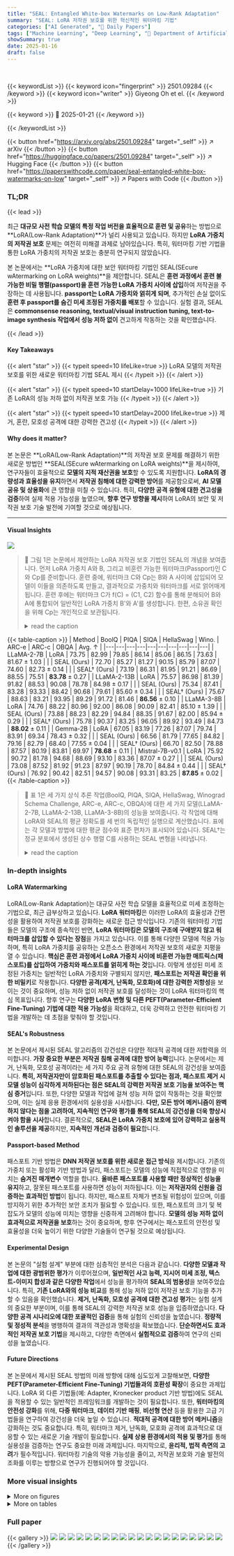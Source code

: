 ```yaml
---
title: "SEAL: Entangled White-box Watermarks on Low-Rank Adaptation"
summary: "SEAL: LoRA 저작권 보호를 위한 혁신적인 워터마킹 기법"
categories: ["AI Generated", "🤗 Daily Papers"]
tags: ["Machine Learning", "Deep Learning", "🏢 Department of Artificial Intelligence, Yonsei University",]
showSummary: true
date: 2025-01-16
draft: false
---
```


<br>

{{< keywordList >}}
{{< keyword icon="fingerprint" >}} 2501.09284 {{< /keyword >}}
{{< keyword icon="writer" >}} Giyeong Oh et el. {{< /keyword >}}
 
{{< keyword >}} 🤗 2025-01-21 {{< /keyword >}}
 
{{< /keywordList >}}

{{< button href="https://arxiv.org/abs/2501.09284" target="_self" >}}
↗ arXiv
{{< /button >}}
{{< button href="https://huggingface.co/papers/2501.09284" target="_self" >}}
↗ Hugging Face
{{< /button >}}
{{< button href="https://paperswithcode.com/paper/seal-entangled-white-box-watermarks-on-low" target="_self" >}}
↗ Papers with Code
{{< /button >}}




### TL;DR


{{< lead >}}

최근 **대규모 사전 학습 모델의 특정 작업 버전을 효율적으로 훈련 및 공유**하는 방법으로 **LoRA(Low-Rank Adaptation)**가 널리 사용되고 있습니다. 하지만 **LoRA 가중치의 저작권 보호** 문제는 여전히 미해결 과제로 남아있습니다. 특히, 워터마킹 기반 기법을 통한 LoRA 가중치의 저작권 보호는 충분히 연구되지 않았습니다.  

본 논문에서는 **LoRA 가중치에 대한 보안 워터마킹 기법인 SEAL(SEcure wAtermarking on LoRA weights)**을 제안합니다. SEAL은 **훈련 과정에서 훈련 불가능한 비밀 행렬(passport)을 훈련 가능한 LoRA 가중치 사이에 삽입**하여 저작권을 주장하는 데 사용됩니다.  **passport는 LoRA 가중치와 얽히게 되며**, 추가적인 손실 없이도 **훈련 후 passport를 숨긴 미세 조정된 가중치를 배포**할 수 있습니다. 실험 결과, SEAL은 **commonsense reasoning, textual/visual instruction tuning, text-to-image synthesis 작업에서 성능 저하 없이** 견고하게 작동하는 것을 확인했습니다.

{{< /lead >}}


#### Key Takeaways

{{< alert "star" >}}
{{< typeit speed=10 lifeLike=true >}} LoRA 모델의 저작권 보호를 위한 새로운 워터마킹 기법 SEAL 제시 {{< /typeit >}}
{{< /alert >}}

{{< alert "star" >}}
{{< typeit speed=10 startDelay=1000 lifeLike=true >}} 기존 LoRA의 성능 저하 없이 저작권 보호 가능 {{< /typeit >}}
{{< /alert >}}

{{< alert "star" >}}
{{< typeit speed=10 startDelay=2000 lifeLike=true >}} 제거, 혼란, 모호성 공격에 대한 강력한 견고성 {{< /typeit >}}
{{< /alert >}}

#### Why does it matter?
본 논문은 **LoRA(Low-Rank Adaptation)**의 저작권 보호 문제를 해결하기 위한 새로운 방법인 **SEAL(SEcure wAtermarking on LoRA weights)**을 제시하여, 연구자들이 효율적으로 **모델의 지적 재산권을 보호**할 수 있도록 지원합니다.  **LoRA의 경량성과 효율성을 유지**하면서 **저작권 침해에 대한 강력한 방어**를 제공함으로써, **AI 모델 공유 및 상용화**에 큰 영향을 미칠 수 있습니다. 특히, **다양한 공격 유형에 대한 견고성을 검증**하여 실제 적용 가능성을 높였으며, **향후 연구 방향을 제시**하여 LoRA의 보안 및 저작권 보호 기술 발전에 기여할 것으로 예상됩니다.

------
#### Visual Insights



![](https://arxiv.org/html/2501.09284/x1.png)

> 🔼 그림 1은 논문에서 제안하는 LoRA 저작권 보호 기법인 SEAL의 개념을 보여줍니다.  먼저 LoRA 가중치 A와 B, 그리고 비훈련 가능한 워터마크(Passport)인 C와 Cp를 준비합니다.  훈련 중에, 워터마크 C와 Cp는 B와 A 사이에 삽입되어 모델이 이들을 의존하도록 만들고, 결과적으로 가중치와 워터마크를 서로 얽어매게 됩니다.  훈련 후에는 워터마크 C가 f(C) = (C1, C2) 함수를 통해 분해되어 B와 A에 통합되어 일반적인 LoRA 가중치 B'와 A'를 생성합니다.  한편, 소유권 확인을 위해 Cp는 개인적으로 보관됩니다.
> <details>
> <summary>read the caption</summary>
> Figure 1: Overview of SEAL. (1) We begin with LoRA’s weights A𝐴{A}italic_A and B𝐵{B}italic_B, plus non-trainable passports C,Cp𝐶subscript𝐶𝑝{C},{C}_{p}italic_C , italic_C start_POSTSUBSCRIPT italic_p end_POSTSUBSCRIPT. (2) During training, C𝐶{C}italic_C and Cpsubscript𝐶𝑝{C}_{p}italic_C start_POSTSUBSCRIPT italic_p end_POSTSUBSCRIPT are inserted between B𝐵{B}italic_B and A𝐴{A}italic_A, forcing the model to rely on them and thus entangling the weights with the passports. (3) Afterward, C𝐶{C}italic_C is factorized via f⁢(C)=(C1,C2)𝑓𝐶subscript𝐶1subscript𝐶2f({C})=({C}_{1},{C}_{2})italic_f ( italic_C ) = ( italic_C start_POSTSUBSCRIPT 1 end_POSTSUBSCRIPT , italic_C start_POSTSUBSCRIPT 2 end_POSTSUBSCRIPT ) and merged into B𝐵{B}italic_B and A𝐴{A}italic_A, resulting in standard-looking LoRA weights B′superscript𝐵′{B}^{\prime}italic_B start_POSTSUPERSCRIPT ′ end_POSTSUPERSCRIPT and A′superscript𝐴′{A}^{\prime}italic_A start_POSTSUPERSCRIPT ′ end_POSTSUPERSCRIPT. Meanwhile, Cpsubscript𝐶𝑝{C}_{p}italic_C start_POSTSUBSCRIPT italic_p end_POSTSUBSCRIPT remains private for ownership verification.
> </details>





{{< table-caption >}}
| Method | BoolQ | PIQA | SIQA | HellaSwag | Wino. | ARC-e | ARC-c | OBQA | Avg. ↑ |
|---|---|---|---|---|---|---|---|---|---| 
| LLaMA-2-7B | LoRA | 73.75 | 82.99 | 79.85 | 86.14 | 85.06 | 86.15 | 73.63 | 81.67 ± 1.03 |
|  | SEAL (Ours) | 72.70 | 85.27 | 81.27 | 90.15 | 85.79 | 87.07 | 74.60 | 82.73 ± 0.14 |
|  | SEAL† (Ours) | 73.19 | 86.31 | 81.95 | 91.21 | 86.69 | 88.55 | 75.51 | **83.78** ± 0.27 |
| LLaMA-2-13B | LoRA | 75.57 | 86.98 | 81.39 | 91.82 | 88.53 | 90.08 | 78.78 | 84.98 ± 0.17 |
|  | SEAL (Ours) | 75.34 | 87.41 | 83.28 | 93.33 | 88.42 | 90.68 | 79.61 | 85.60 ± 0.34 |
|  | SEAL† (Ours) | 75.67 | 88.63 | 83.21 | 93.95 | 89.29 | 91.72 | 81.46 | **86.56** ± 0.10 |
| LLaMA-3-8B | LoRA | 74.76 | 88.22 | 80.96 | 92.00 | 86.08 | 90.09 | 82.41 | 85.10 ± 1.39 |
|  | SEAL (Ours) | 73.88 | 88.23 | 82.29 | 94.84 | 88.35 | 91.67 | 82.00 | 85.94 ± 0.29 |
|  | SEAL† (Ours) | 75.78 | 90.37 | 83.25 | 96.05 | 89.92 | 93.49 | 84.73 | **88.02** ± 0.11 |
| Gemma-2B | LoRA | 67.05 | 83.19 | 77.26 | 87.07 | 79.74 | 83.91 | 69.34 | 78.43 ± 0.32 |
|  | SEAL (Ours) | 66.56 | 81.79 | 77.65 | 84.82 | 79.16 | 82.79 | 68.40 | 77.55 ± 0.04 |
|  | SEAL† (Ours) | 66.70 | 82.50 | 78.88 | 87.57 | 80.19 | 83.81 | 69.97 | **78.68** ± 0.11 |
| Mistral-7B-v0.1 | LoRA | 75.92 | 90.72 | 81.78 | 94.68 | 88.69 | 93.10 | 83.36 | 87.07 ± 0.27 |
|  | SEAL (Ours) | 73.08 | 87.52 | 81.92 | 91.23 | 87.97 | 90.19 | 78.70 | 84.84 ± 0.44 |
|  | SEAL† (Ours) | 76.92 | 90.42 | 82.51 | 94.57 | 90.08 | 93.31 | 83.25 | **87.85** ± 0.02 |{{< /table-caption >}}

> 🔼 표 1은 세 가지 상식 추론 작업(BoolQ, PIQA, SIQA, HellaSwag, Winograd Schema Challenge, ARC-e, ARC-c, OBQA)에 대한 세 가지 모델(LLaMA-2-7B, LLaMA-2-13B, LLaMA-3-8B)의 성능을 보여줍니다. 각 작업에 대해 LoRA와 SEAL의 평균 정확도를 세 번의 독립적인 실행으로 계산했습니다.  표에는 각 모델과 방법에 대한 평균 점수와 표준 편차가 표시되어 있습니다. SEAL†는 정규 분포에서 생성된 상수 행렬 C를 사용하는 SEAL 변형을 나타냅니다.
> <details>
> <summary>read the caption</summary>
> Table 1: Commonsense Reasoning Performance (3-run Avg.). Scores are averaged over three random seeds, with standard deviation shown in a smaller font for the last column. SEAL† denotes using a constant matrix C𝐶Citalic_C from normal distribution.
> </details>





### In-depth insights


#### LoRA Watermarking
LoRA(Low-Rank Adaptation)는 대규모 사전 학습 모델을 효율적으로 미세 조정하는 기법으로, 최근 급부상하고 있습니다.  **LoRA 워터마킹**은 이러한 LoRA의 효율성과 간편성을 활용하여 저작권 보호를 강화하는 새로운 접근 방식입니다. 기존의 워터마킹 기법들은 모델의 구조에 종속적인 반면, **LoRA 워터마킹은 모델의 구조에 구애받지 않고 워터마크를 삽입할 수 있다는 장점**을 가지고 있습니다.  이를 통해 다양한 모델에 적용 가능하며, 특히 LoRA 가중치를 공유하는 오픈소스 환경에서 저작권 보호의 새로운 지평을 열 수 있습니다.  **핵심은 훈련 과정에서 LoRA 가중치 사이에 비훈련 가능한 매트릭스(패스포트)를 삽입하여 가중치와 패스포트를 얽히게 하는 것**입니다.  이렇게 생성된 미세 조정된 가중치는 일반적인 LoRA 가중치와 구별되지 않지만,  **패스포트는 저작권 확인을 위한 비밀키**로 작용합니다.  **다양한 공격(제거, 난독화, 모호화)에 대한 강력한 저항성**을 보이는 것이 중요하며, 성능 저하 없이 저작권 보호를 달성하는 것이 LoRA 워터마킹의 핵심 목표입니다.  향후 연구는 **다양한 LoRA 변형 및 다른 PEFT(Parameter-Efficient Fine-Tuning) 기법에 대한 적용 가능성**을 확대하고,  더욱 강력하고 안전한 워터마킹 기법을 개발하는 데 초점을 맞춰야 할 것입니다.

#### SEAL's Robustness
본 논문에서 제시된 SEAL 알고리즘의 강건성은 다양한 적대적 공격에 대한 저항력을 의미합니다. **가장 중요한 부분은 저작권 침해 공격에 대한 방어 능력**입니다.  논문에서는 제거, 난독화, 모호성 공격이라는 세 가지 주요 공격 유형에 대한 SEAL의 강건성을 보여줍니다. **특히, 저작권자만이 암호화된 패스포트를 추출할 수 있다는 점과, 패스포트 제거 시 모델 성능이 심각하게 저하된다는 점은 SEAL의 강력한 저작권 보호 기능을 보여주는 핵심 증거**입니다.  또한, 다양한 모델과 작업에 걸쳐 성능 저하 없이 작동하는 것을 확인했으며, 이는 실제 응용 환경에서의 실용성을 시사합니다.  **다만, 모든 방어 메커니즘이 완벽하지 않다는 점을 고려하여, 지속적인 연구와 평가를 통해 SEAL의 강건성을 더욱 향상시켜야 함을 시사**합니다.  결론적으로, **SEAL은 LoRA 가중치 보호에 있어 강력하고 실용적인 솔루션을 제공**하지만,  **지속적인 개선과 검증이 필요**합니다.

#### Passport-based Method
패스포트 기반 방법은 **DNN 저작권 보호를 위한 새로운 접근 방식**을 제시합니다. 기존의 가중치 또는 활성화 기반 방법과 달리, 패스포트는 모델의 성능에 직접적으로 영향을 미치는 **숨겨진 매개변수** 역할을 합니다.  **올바른 패스포트를 사용할 때만 정상적인 성능을 유지**하고, 잘못된 패스포트를 사용하면 성능이 저하됩니다. 이는 **저작권자의 신원을 검증하는 효과적인 방법**이 됩니다. 하지만, 패스포트 자체가 변조될 위험성이 있으며, 이를 방지하기 위한 추가적인 보안 조치가 필요할 수 있습니다.  또한, 패스포트의 크기 및 복잡도가 모델의 성능에 미치는 영향을 신중하게 고려해야 합니다. **모델의 성능 저하 없이 효과적으로 저작권을 보호**하는 것이 중요하며,  향후 연구에서는 패스포트의 안전성 및 효율성을 더욱 높이기 위한 다양한 기술들이 연구될 것으로 예상됩니다.

#### Experimental Design
본 논문의 "실험 설계" 부분에 대한 심층적인 분석은 다음과 같습니다. **다양한 모델과 작업에 대한 광범위한 평가**가 이루어졌으며, **일반적인 사고 능력, 지시어 미세 조정, 텍스트-이미지 합성과 같은 다양한 작업**에서 성능을 평가하여 **SEAL의 범용성**을 보여주었습니다. 특히, **기존 LoRA와의 성능 비교**를 통해 성능 저하 없이 저작권 보호 기능을 추가할 수 있음을 확인했습니다. **제거, 난독화, 모호성 공격에 대한 견고성 평가**는 실험 설계의 중요한 부분이며, 이를 통해 SEAL의 강력한 저작권 보호 성능을 입증하였습니다.  **다양한 공격 시나리오에 대한 포괄적인 검증**을 통해 실험의 신뢰성을 높였습니다. **정량적 및 정성적 분석**을 병행하여 결과의 객관성과 명확성을 확보했습니다.  **단순하면서도 효과적인 저작권 보호 기법**을 제시하고, 다양한 측면에서 **실험적으로 검증**하여 연구의 신뢰성을 높였습니다.

#### Future Directions
본 논문에서 제시된 SEAL 방법의 미래 방향에 대해 심도있게 고찰해보면, **다양한 PEFT(Parameter-Efficient Fine-Tuning) 기법들과의 호환성 확장**이 중요한 과제입니다.  LoRA 외 다른 기법들(예: Adapter, Kronecker product 기반 방법)에도 SEAL을 적용할 수 있는 일반적인 프레임워크를 개발하는 것이 필요합니다. 또한, **워터마킹의 안전성 강화**를 위해,  **다중 워터마크**, **데이터 기반 매핑**, **비선형 연산** 등을 활용한 고급 기법들을 연구하여 강건성을 더욱 높일 수 있습니다.  **적대적 공격에 대한 방어 메커니즘**을 강화하는 것도 중요합니다. 특히, 워터마크 제거, 난독화, 모호화 공격에 효과적으로 대응할 수 있는 새로운 기술 개발이 필요합니다.  **실제 상용 환경에서의 적용 및 평가**를 통해 실용성을 검증하는 연구도 중요한 미래 과제입니다.  마지막으로, **윤리적, 법적 측면의 고려**가 필수적입니다.  워터마킹 기술의 악용 가능성을 줄이고, 저작권 보호와 기술 발전의 조화를 이루는 방향으로 연구가 진행되어야 할 것입니다. 


### More visual insights

<details>
<summary>More on figures
</summary>


![](https://arxiv.org/html/2501.09284/x2.png)

> 🔼 그림 2는 LoRA와 SEAL의 특징값 분포를 비교하여 보여줍니다.  LoRA(파란색)와 SEAL(주황색) 모델을 Llama-2, Mistral, Gemma 모델에 적용하여 학습한 후, 각 모델의 상위 32개 특이값의 음의 로그 값을 누적분포함수(CDF) 형태로 나타냈습니다. 이 그래프를 통해 SEAL이 LoRA에 비해 학습된 특징 공간이 여러 특이값에 더 고르게 분포되어 있음을 보여줍니다. 이는 특정 특이값을 제거하거나 변경하는 공격에 대한 SEAL의 강건성을 시사합니다.
> <details>
> <summary>read the caption</summary>
> Figure 2:  Negative log singular value (CDF), collection of top-32 singular values. LoRA (blue) vs. SEAL (orange) across Llama-2, Mistral, and Gemma models.
> </details>



![](https://arxiv.org/html/2501.09284/x3.png)

> 🔼 그림 3은 가지치기 공격에 대한 실험 결과를 보여줍니다. 가로축은 L1 규범을 기준으로  ℕ(𝐵′,𝐴′) 에서 가장 작은 파라미터의 제로화 비율을 나타내고, 왼쪽 세로축은 상식 추론 작업에 대한 충실도 점수를, 오른쪽 세로축은 로그 스케일에서의 −log(p값)을 보여줍니다. −log(p값)이 3.3보다 크면(즉, p값 < 5×10⁻⁴), 워터마크 탐지를 성공한 것으로 간주합니다. 그래프는 제로화 비율이 증가함에 따라 충실도 점수가 감소함을 보여줍니다. 이는 99.9%의 가중치가 제로화될 때까지 워터마크가 탐지 가능함을 나타내며, 이는 호스트 작업의 성능을 크게 저하시킵니다.
> <details>
> <summary>read the caption</summary>
> Figure 3: Pruning Attack. The x-axis represents the zeroing ratio of the smallest parameters of ℕ⁢(B′,A′)ℕsuperscript𝐵′superscript𝐴′\mathbb{N}(B^{\prime},A^{\prime})blackboard_N ( italic_B start_POSTSUPERSCRIPT ′ end_POSTSUPERSCRIPT , italic_A start_POSTSUPERSCRIPT ′ end_POSTSUPERSCRIPT ) based on their L1 norms, the left y-axis shows the fidelity score on commonsense reasoning tasks, and the right y-axis displays the  −log⁡(p-value)p-value-\log(\text{p-value})- roman_log ( p-value ) on a log scale. If  −log⁡(p-value)p-value-\log(\text{p-value})- roman_log ( p-value ) is above 3.3 (i.e., p-value <5×10−4absent5superscript104<5\times 10^{-4}< 5 × 10 start_POSTSUPERSCRIPT - 4 end_POSTSUPERSCRIPT), detecting the watermark succeeds. The graphs show that as the zeroing ratio increases, the fidelity score decreases. This indicates the watermark remains detectable until 99.9% of the weights are zeroed, which significantly degrades the host task’s performance.
> </details>



![](https://arxiv.org/html/2501.09284/x4.png)

> 🔼 그림 4는 적대적 환경에서의 SEAL의 강건성을 보여줍니다.  x축은 위조된 비밀키(passport) C~p-adv 와 실제 비밀키(passport) Cp 의 유사도(1-γ)를 나타내고, y축은 일반적인 상식 추론 작업에 대한 정확도를 나타냅니다. γ가 0.6보다 클 경우, 검증 과정의 임계값(ϵT)보다 정확도 차이가 현저하게 낮아져, 공격자가 위조된 비밀키를 사용하더라도,  검증 과정을 통과하지 못함을 시사합니다.  이를 통해 SEAL이 적대적 공격에 강인함을 보여줍니다.
> <details>
> <summary>read the caption</summary>
> Figure 4: Ambiguity Attacks. Fidelity score, MT(ℕ(A,B,Ct)M_{T}(\mathbb{N}(A,B,C_{t})italic_M start_POSTSUBSCRIPT italic_T end_POSTSUBSCRIPT ( blackboard_N ( italic_A , italic_B , italic_C start_POSTSUBSCRIPT italic_t end_POSTSUBSCRIPT ), as average accuracy on Commonsense Reasoning tasks, T𝑇Titalic_T, with the passport Ctsubscript𝐶𝑡C_{t}italic_C start_POSTSUBSCRIPT italic_t end_POSTSUBSCRIPT, which is the inference time passport. The x-axis represents the dissimilarity, γ𝛾\gammaitalic_γ, where Ct=(1−γ)⁢Cp+γ⁢C~p⁢-advsubscript𝐶𝑡1𝛾subscript𝐶𝑝𝛾subscript~𝐶𝑝-advC_{t}=(1-\gamma)C_{p}+\gamma\widetilde{C}_{p\text{-adv}}italic_C start_POSTSUBSCRIPT italic_t end_POSTSUBSCRIPT = ( 1 - italic_γ ) italic_C start_POSTSUBSCRIPT italic_p end_POSTSUBSCRIPT + italic_γ over~ start_ARG italic_C end_ARG start_POSTSUBSCRIPT italic_p -adv end_POSTSUBSCRIPT. Cpsubscript𝐶𝑝{C}_{p}italic_C start_POSTSUBSCRIPT italic_p end_POSTSUBSCRIPT is the concealed passport, and C~p⁢-advsubscript~𝐶𝑝-adv\widetilde{C}_{p\text{-adv}}over~ start_ARG italic_C end_ARG start_POSTSUBSCRIPT italic_p -adv end_POSTSUBSCRIPT is the adversary’ matrix. When γ>0.6𝛾0.6\gamma>0.6italic_γ > 0.6, the difference between fidelity scores significantly drops below the threshold of the verification process, ϵTsubscriptitalic-ϵ𝑇\epsilon_{T}italic_ϵ start_POSTSUBSCRIPT italic_T end_POSTSUBSCRIPT, as shown in Table 5.
> </details>



![](https://arxiv.org/html/2501.09284/x5.png)

> 🔼 그림 6은 LoRA와 SEAL의 성능을 비교하기 위해, 미세조정된 가중치 업데이트(rank=32인 N(·)에 대해)의 상위 32개 특이값 σ에서 얻은 -log(σ)의 분포를 커널 밀도 추정(KDE)을 사용하여 시각화한 것입니다.  LoRA와 SEAL 모두에서 얻은 -log(σ)의 분포를 비교하여 두 모델의 특이값 분포 차이를 보여줍니다. 이를 통해 SEAL이 LoRA보다 더 넓은 특이값 분포를 가지며, 따라서 워터마킹 제거 공격에 대해 더 강인함을 시사합니다.
> <details>
> <summary>read the caption</summary>
> Figure 6: KDE of −log⁡(σ)𝜎-\log(\sigma)- roman_log ( italic_σ ) for LoRA vs. SEAL. We extract the top-32 singular values σ𝜎\sigmaitalic_σ from each module of the finetuned Δ⁢WΔ𝑊\Delta Wroman_Δ italic_W (for rank=32 ℕ⁢(⋅)ℕ⋅\mathbb{N}(\cdot)blackboard_N ( ⋅ )) and plot −log⁡(σ)𝜎-\log(\sigma)- roman_log ( italic_σ ) via a kernel density estimate (KDE).
> </details>



![](https://arxiv.org/html/2501.09284/x6.png)

> 🔼 이 그림은 LoRA와 SEAL을 사용한 이미지 생성 결과를 비교한 것입니다.  세 개의 행으로 구성되어 있으며, 첫 번째 행은 참조 이미지, 두 번째 행은 LoRA를 사용하여 생성한 이미지, 세 번째 행은 SEAL을 사용하여 생성한 이미지를 보여줍니다. 각 행에는 여러 개의 이미지가 나란히 배치되어 다양한 대상에 대한 이미지 생성 결과를 비교 분석할 수 있도록 합니다.  이를 통해 LoRA와 SEAL이 생성한 이미지의 시각적 유사성과 차이점을 관찰하고, SEAL이 이미지 생성 성능에 미치는 영향을 평가할 수 있습니다.
> <details>
> <summary>read the caption</summary>
> Figure 7: Comparison of LoRA and SEAL in Text-to-Image Synthesis
> </details>



![](https://arxiv.org/html/2501.09284/x7.png)

> 🔼  그림 8은 논문에서 제안하는 SEAL 방법의 핵심 구성 요소인 비훈련 가능한 매개변수(Passport)의 예시를 보여줍니다. 왼쪽은 YouTube 동영상(https://www.youtube.com/watch?v=2zHHkSu1br4)의 일부를 잘라내고 크기 조절하여 32x32 흑백 비트맵으로 만든 Passport (C)를 보여줍니다. 오른쪽은 LLaMA-2-7B 모델에서 SEAL 가중치의 10%를 제거했을 때 부분적으로 복구된 Passport (C)를 보여줍니다. 이 그림은 저해상도 비트맵 이미지가 모델의 매개변수 공간에 어떻게 통합될 수 있고, 소유권 확인을 위해 추출될 수 있는지를 시각적으로 보여주는 역할을 합니다.
> <details>
> <summary>read the caption</summary>
> Figure 8: Passport Example. Left: A 32×\times×32 grayscale bitmap (cropped and downsampled from a YouTube clip333https://www.youtube.com/watch?v=2zHHkSu1br4) serves as our non-trainable passport C𝐶Citalic_C. Right: The passport partially recovered (from 10% zeroed SEAL weight on LLaMA-2-7B).
> </details>



![](https://arxiv.org/html/2501.09284/x8.png)

> 🔼 이 그림은 워터마크 매트릭스 C의 표준 편차(std)가 SEAL 가중치에 미치는 영향을 보여줍니다.  std = σ로 표시된 출력은 C ~ N(0, σ²)가 없는 SEAL 가중치(즉, N(B, A, Ø))만을 사용하여 생성된 것입니다.  'Vanilla SD 1.5'는 동일한 프롬프트를 사용한 Vanilla Stable Diffusion 1.5의 출력입니다.  다양한 표준 편차 값(σ)에서 생성된 이미지의 시각적 차이를 보여주며, 표준 편차가 작을수록(0.01) 원본 모델과의 차이가 커지고, 표준 편차가 클수록(10.0 또는 100.0) 차이가 작아짐을 시각적으로 보여줍니다.  즉, C가 없을 때, 작은 표준 편차는 고주파 아티팩트를 유발하고, 큰 표준 편차는 원본 모델과 유사한 결과를 생성합니다.
> <details>
> <summary>read the caption</summary>
> Figure 9: Effect of passport C𝐶Citalic_C standard deviation (std) on SEAL weight. std = σ𝜎\sigmaitalic_σ: Outputs are using only SEAL weight without C∼𝒩⁢(0,σ2)similar-to𝐶𝒩0superscript𝜎2C\sim\mathcal{N}(0,\sigma^{2})italic_C ∼ caligraphic_N ( 0 , italic_σ start_POSTSUPERSCRIPT 2 end_POSTSUPERSCRIPT ), ℕ⁢(B,A,∅)ℕ𝐵𝐴\mathbb{N}(B,A,\emptyset)blackboard_N ( italic_B , italic_A , ∅ ). Vanilla SD 1.5: output from vanila Stable Diffusion 1.5 with same prompt.
> </details>



</details>




<details>
<summary>More on tables
</summary>


{{< table-caption >}}
| Task | Inst. Tune |  | Text-to-Image | 
|---|---|---|---|---|
|  | Textual | Visual | CLIP-T | CLIP-I | DINO. |
| Metric ↑ | MT-B | Acc. |  |  |  |
| LoRA | **5.83** | **66.9** | **0.20** | **0.80** | **0.68** |
| SEAL | 5.81 | 63.1 | **0.20** | **0.80** | 0.67 |{{< /table-caption >}}
> 🔼 표 2는 다양한 작업에서의 충실도를 보여줍니다. 여기에는 지시어 미세 조정(Instruction Tuning), MT-Bench(MT-B) 및 텍스트-이미지(t2i) 작업이 포함됩니다. 시각적 지시어 미세 조정 점수는 7가지 비전-언어 작업에 대한 평균 점수입니다(부록 참조). CLIP-I와 DINO는 주제 충실도 점수를 보여주는 반면, CLIP-T는 프롬프트 충실도 점수를 보여줍니다.
> <details>
> <summary>read the caption</summary>
> Table 2:  Fidelity across various tasks involves Inst. Tune (instruction tuning), MT-B (MT-Bench) and t2i task. Visual Inst. Tune score averages over seven vision-language tasks (see Appendix). CLIP-I and DINO demonstrate subject fidelity scores, while CLIP-T shows prompt fidelity scores.
> </details>

{{< table-caption >}}
| Method | Wall Time (h) | Avg. |
|---|---|---|
| LoRA | 12.0 | 81.67 ± 1.03 |
| DoRA | 18.5 | 81.98 ± 0.26 |
| SEAL | 19.6 | **83.78** ± 0.27 |
| SEAL + DoRA | 27.8 | 81.88 ± 1.08 |{{< /table-caption >}}
> 🔼 표 3은 Llama-2-7B 모델에 대해 LoRA, DoRA 및 SEAL의 일반적인 상식 추론 성능을 보여줍니다. SEAL+DoRA는 DoRA 변형에 SEAL 기법을 적용한 것을 나타냅니다.  초매개변수 설정은 부록 F에 나와 있습니다. 이 표는 다양한 매개변수 효율적인 미세 조정 방법(PEFT)의 상식 추론 성능을 비교하여 SEAL의 효과와 DoRA와의 호환성을 보여줍니다.
> <details>
> <summary>read the caption</summary>
> Table 3: Average Commonsense Reasoning Performance on Llama-2-7B for LoRA, DoRA, and SEAL. The notation SEAL+DoRA signifies that the SEAL approach has been applied in conjunction with the DoRA variant. Hyperparameter settings are in Appendix F.
> </details>

{{< table-caption >}}
| Tasks | Acc. | MT-B | p-value |
|---|---|---|---|
| C<sub>3e</sub> | 83.1 | - | - |
| I<sub>3e</sub> | - | 5.81 | - |
| I<sub>3e</sub>→C<sub>1e</sub> | 60.2 | 4.94 | 1.71e-1171 |
| C<sub>3e</sub>→I<sub>1e</sub> | 0.24 | 3.56 | 2.81e-178 |
| C<sub>3e</sub>→C<sub>1e</sub> | 82.9 | - | 3.86e-3111 |
| I<sub>3e</sub>→I<sub>1e</sub> | - | 3.78 | 9.08e-06 |{{< /table-caption >}}
> 🔼 표 4는 SEAL의 견고성을 평가하기 위한 미세 조정 공격 실험 결과를 보여줍니다.  같거나 다른 데이터셋에서 미세 조정을 수행한 후,  워터마크(패스포트)의 검출 가능성을 평가합니다.  실험은 일반적인 추론 작업(Commonsense Reasoning)과 Alpaca 데이터셋을 사용한 지시 조정(Instruction Tuning) 두 가지 작업에 대해 수행되었습니다. 표에는 각 작업에 대한 정확도(Accuracy)와 MT-B 점수, 그리고 워터마크 검출의 p-값이 제시되어 있습니다. p-값이 작을수록 워터마크가 성공적으로 검출되었음을 의미합니다. 이 표는 다양한 미세조정 공격 시나리오에서 SEAL의 워터마킹의 강건성을 보여줍니다.
> <details>
> <summary>read the caption</summary>
> Table 4: Finetuning Attack. The detectability of passport on SEAL across either the same or different datasets.
> </details>

{{< table-caption >}}
| Model | $C_{t}=C$ | $C_{t}=C_{p}$ | $\
ewline \\\epsilon_{T}$ |
|---|---|---|---| 
| LLaMA-2-7B | 82.2 | 82.7 | 0.5 |
| Mistral-7B-v0.1 | 84.2 | 87.9 | 3.7 |
| Gemma-2B | 76.3 | 76.6 | 0.3 |{{< /table-caption >}}
> 🔼 표 5는 다양한 상식 추론 작업에서 두 개의 패스포트에 대한 충실도 성능을 보여줍니다.  각 패스포트에 대한 평균 정확도를 보여주는 지표인 𝑀<sub>𝑇</sub>(𝑁(𝐵,𝐴,𝐶))가 제시되어 있으며, 𝑀<sub>𝑇</sub>는 작업별 지표, 𝑁(𝐵,𝐴,𝐶)는 LoRA 모델의 적응 계층을 나타냅니다.  표는 LoRA 모델의 훈련 과정에서 두 개의 서로 다른 패스포트(C와 Cp)가 얼마나 유사하게 성능을 유지하는지 보여줍니다. 이는 저작권 보호를 위한 SEAL 알고리즘의 강력함을 보여주는 중요한 지표입니다.
> <details>
> <summary>read the caption</summary>
> Table 5: Fidelity performance, MTsubscript𝑀𝑇M_{T}italic_M start_POSTSUBSCRIPT italic_T end_POSTSUBSCRIPT, table for each passport on commonsense reasoning task, T𝑇Titalic_T.
> </details>

{{< table-caption >}}
Symbol|Description
---|---|---
W|Pretrained model weight (size $b \times a$) on which LoRA is applied.
B,A|LoRA’s trainable _up_ and _down_ blocks, where $B \in \mathbb{R}^{b \times r}$, $A \in \mathbb{R}^{r \times a}$, and $r \ll \min(b,a)$.
B',A'|Publicly released LoRA weights _after_ distributing the passport C (see Def. 3.2). These have the same shape as B,A.
ΔW|The weight offset from LoRA (or SEAL). For instance, $\Delta W = B \, C \, A$ or $B \, A$ depending on context.
$\mathbb{N}(\cdot)$|The adaptation layer operator; e.g., $\mathbb{N}(B,A)$ for standard LoRA, or $\mathbb{N}(B,A,C)$ for SEAL.
C,$C_p$|Non-trainable _passports_ in SEAL. C is the main passport hidden into B',A'; $C_p$ is an additional passport for ownership verification. Both are in $\mathbb{R}^{r \times r}$.
$\widetilde{B}, \widetilde{A}, \widetilde{C} \,(\widetilde{C}_{p\text{-adv}})$|An _adversarial factorization_ of publicly released weights (B',A') that an attacker attempts to construct; e.g. $\widetilde{B}\,\widetilde{C}\,\widetilde{A} = B'A'$. In some scenarios, an attacker may generate $\widetilde{C}_{p\text{-adv}}$ to forge an additional passport. These have the same shape as B,A,C respectively.
C_t|A _runtime passport_ (e.g., used in inference or verification) for given B,A.
f(\cdot)|Decomposition function that takes C and returns two factors ($C_1, C_2$) such that $C_1C_2 = C$. For example, $f_{svd}$ uses Singular Value Decomposition (SVD).
T|The _host task_ (e.g., instruction following, QA), to which LoRA (SEAL) is adapted.
M_T(\cdot)|A _fidelity score_ or performance metric (e.g., accuracy) of the adaptation layer on task T.
V(\cdot)|The verification process (function) that checks authenticity of passports (Sec. 3.6.3). It outputs `True` or `False`.
ϵ_T|A threshold used in the verification stage to decide ownership claims.{{< /table-caption >}}
> 🔼 표 6은 논문에서 제안하는 SEAL(SEcure wAtermarking on LoRA weights) 방법에 사용된 주요 기호와 정의를 설명하는 표입니다.  각 기호는 모델 가중치, LoRA(Low-Rank Adaptation) 계층, 워터마킹을 위한 패스포트 행렬 등을 나타내며, 각 기호의 의미와 크기, 그리고 SEAL 알고리즘 동작 방식을 이해하는 데 필수적인 정보를 담고 있습니다.  본 표는 SEAL 알고리즘의 핵심 개념을 이해하는 데 중요한 역할을 합니다.
> <details>
> <summary>read the caption</summary>
> Table 6: Notation table for SEAL. Key symbols and their definitions.
> </details>

{{< table-caption >}}
| Models | Gemma-2B |  | Mistral-7B-v0.1 |  | LLaMA-2-7B |  | LLaMA-2-13B |  | LLaMA-3-8B |  |
|---|---|---|---|---|---|---|---|---|---|---|
| Method | LoRA | SEAL | LoRA | SEAL | LoRA | SEAL | LoRA | SEAL | LoRA | SEAL |
| r | 32 |  |  |  |  |  |  |  |  |  |
| alpha | 32 |  |  |  |  |  |  |  |  |  |
| Dropout | 0.05 |  |  |  |  |  |  |  |  |  |
| LR | 2e-4 | 2e-5 | 2e-5 | 2e-5 | 2e-4 | 2e-5 | 2e-4 | 2e-5 | 2e-4 | 2e-5 |
| Optimizer | AdamW (Loshchilov & Hutter, 2019) |  |  |  |  |  |  |  |  |  |
| LR scheduler | Linear |  |  |  |  |  |  |  |  |  |
| Weight Decay | 0 |  |  |  |  |  |  |  |  |  |
| Warmup Steps | 100 |  |  |  |  |  |  |  |  |  |
| Total Batch size | 16 |  |  |  |  |  |  |  |  |  |
| Epoch | 3 |  |  |  |  |  |  |  |  |  |
| Target Modules | Query Key Value UpProj DownProj |  |  |  |  |  |  |  |  |  |{{< /table-caption >}}
> 🔼 표 7은 Gemma-2B, Mistral-7B-v0.1, LLaMA-2-7B/13B, LLaMA-3-8B 모델에서 상식 추론 작업에 대해 SEAL과 LoRA의 하이퍼파라미터 설정을 보여줍니다. 모든 실험은 LLaMA-2-13B의 경우 4x A100 80GB, 다른 모델의 경우 4x RTX 3090을 사용하여 약 15시간 동안 수행되었습니다.  표에는 각 모델과 방법(LoRA, SEAL)에 대한 하이퍼파라미터 값(예: rank(r), alpha, dropout 비율, 학습률(LR), 최적화기, 학습률 스케줄러, 가중치 감쇠, 웜업 단계, 배치 크기, 에포크 수, 대상 모듈)이 포함되어 있습니다. 이 표는 다양한 모델과 방법에 대한 하이퍼파라미터 설정을 비교하여 실험의 재현성과 신뢰성을 높이는 데 도움이 됩니다.
> <details>
> <summary>read the caption</summary>
> Table 7: Hyperparameter configurations of SEAL and LoRA for Gemma-2B, Mistral-7B-v0.1, LLaMA2-7B/13B, and LLaMA3-8B on the commonsense reasoning. All experiments are done with 4x A100 80GB (for LLaMA-2-13B) and 4x RTX 3090 (for the other models) with approximately 15 hours.
> </details>

{{< table-caption >}}
| Model | Method |  | 
|---|---|---|
| LLaMA-2-7B | LoRA | SEAL |
| r | 32 |  32 |
| alpha | 32 |  |
| Dropout | 0.0 |  |
| LR | 2e-5 |  |
| LR scheduler | Cosine |  |
| Optimizer | AdamW |  |
| Weight Decay | 0 |  |
| Total Batch size | 8 |  |
| Epoch | 3 |  |
| Target Modules | All w/o LM HEAD |  |{{< /table-caption >}}
> 🔼 표 8은 지시 조정(Instruction Tuning)을 위한 SEAL 및 LoRA의 하이퍼파라미터 설정을 보여줍니다. 모든 실험은 1x A100 80GB GPU를 사용하여 약 2시간 동안 수행되었습니다. LM HEAD를 제외한 모든 모듈(Query, Key, Value, Out, UpProj, DownProj, GateProj)에 대해 하이퍼파라미터가 설정됩니다.  표에는 LoRA와 SEAL 모두에 대한 하이퍼파라미터 값이 각 열에 나열되어 있으며, rank, alpha, dropout, 학습률(LR), 최적화 알고리즘, 학습률 스케줄러, 가중치 감쇠, 웜업 단계, 배치 크기, 에포크 수 등이 포함되어 있습니다.
> <details>
> <summary>read the caption</summary>
> Table 8: Hyperparameter configurations of SEAL and LoRA for Instruction Tuning. All experiments are done with 1x A100 80GB for approximately 2 hours. All w/o LM HEAD are Query, Key, Value, Out, UpProj, DownProj, GateProj.
> </details>

{{< table-caption >}}
| Method | # Params (%) | VQAv2 | GQA | VisWiz | SQA | VQAT | POPE | MMBench | Avg |
|---|---|---|---|---|---|---|---|---|---| 
| FT | 100 | 78.5 | 61.9 | 50.0 | 66.8 | 58.2 | 85.9 | 64.3 | 66.5 |
| LoRA | 4.61 | 79.1 | 62.9 | 47.8 | 68.4 | 58.2 | 86.4 | 66.1 | **66.9** |
| SEAL | 4.61 | 75.4 | 58.3 | 41.6 | 66.9 | 52.9 | 86.0 | 60.5 | 63.1 |{{< /table-caption >}}
> 🔼 표 9는 7가지 시각적 지시 조정 벤치마크에 대한 세 가지 방법(FT, LoRA, SEAL)의 성능을 비교한 표입니다.  각 방법에 대한 매개변수 수, VQAv2, GQA, VisWiz, SQA, VQAT, POPE 및 MMBench 벤치마크의 정확도 점수, 그리고 평균 정확도 점수가 표시되어 있습니다. 이 표는 SEAL이 LoRA와 비슷한 성능을 보이며, 파라미터 효율성 측면에서도 우수함을 보여줍니다.
> <details>
> <summary>read the caption</summary>
> Table 9: Performance comparison of different methods across seven visual instruction tuning benchmarks
> </details>

{{< table-caption >}}
| Model | LLaVA-1.5-7B |
|---|---| 
| Method | LoRA | SEAL |
| r | 128 |
| alpha | 128 |
| LR | 2e-4 | 2e-5 |
| LR scheduler | Linear |
| Optimizer | AdamW |
| Weight Decay | 0 |
| Warmup Ratio | 0.03 |
| Total Batch size | 64 |{{< /table-caption >}}
> 🔼 표 10은 시각적 지시 조정을 위한 하이퍼파라미터 설정을 보여줍니다.  실험은 4개의 A100 80GB GPU를 사용하여 약 24시간 동안 수행되었습니다.  표에는 LoRA와 SEAL 방법 모두에 대한 하이퍼파라미터(rank, alpha, 학습률, 최적화 알고리즘, 학습률 스케줄러, 가중치 감쇠, 웜업 단계, 배치 크기, 에폭, 대상 모듈)가 포함되어 있습니다. 이 표는 본 논문의 실험 설정에 대한 자세한 정보를 제공하여 재현성을 높이고, 다른 연구자들이 동일한 실험 환경을 구축하는 데 도움을 줍니다.
> <details>
> <summary>read the caption</summary>
> Table 10: Hyperparameters for visual instruction tuning. All experiments were performed with 4x A100 80GB with approximately 24 hours
> </details>

{{< table-caption >}}
| Prompts for Non-Live Objects | Prompts for Live Subjects |
|---|---| 
| a {} in the jungle | a {} in the jungle |
| a {} in the snow | a {} in the snow |
| a {} on the beach | a {} on the beach |
| a {} on a cobblestone street | a {} on a cobblestone street |
| a {} on top of pink fabric | a {} on top of pink fabric |
| a {} on top of a wooden floor | a {} on top of a wooden floor |
| a {} with a city in the background | a {} with a city in the background |
| a {} with a mountain in the background | a {} with a mountain in the background |
| a {} with a blue house in the background | a {} with a blue house in the background |
| a {} on top of a purple rug in a forest | a {} on top of a purple rug in a forest |
| a {} with a wheat field in the background | a {} wearing a red hat |
| a {} with a tree and autumn leaves in the background | a {} wearing a santa hat |
| a {} with the Eiffel Tower in the background | a {} wearing a rainbow scarf |
| a {} floating on top of water | a {} wearing a black top hat and a monocle |
| a {} floating in an ocean of milk | a {} in a chef outfit |
| a {} on top of green grass with sunflowers around it | a {} in a firefighter outfit |
| a {} on top of a mirror | a {} in a police outfit |
| a {} on top of the sidewalk in a crowded street | a {} wearing pink glasses |
| a {} on top of a dirt road | a {} wearing a yellow shirt |
| a {} on top of a white rug | a {} in a purple wizard outfit |
| a red {} | a red {} |
| a purple {} | a purple {} |
| a shiny {} | a shiny {} |
| a wet {} | a wet {} |
| a cube shaped {} | a cube shaped {} |{{< /table-caption >}}
> 🔼 이 표는 논문의 4.5절 'Text-to-Image Synthesis'에서 사용된 DreamBooth 데이터셋에 대한 설명입니다.  DreamBooth 데이터셋은 15개의 서로 다른 종류에 속하는 30개의 개별 객체(무생물 및 생물)로 구성됩니다. 각 객체는 4~6개의 이미지로 구성됩니다.  표는 무생물 객체와 생물 객체 각각에 대해 사용된 텍스트 프롬프트를 보여줍니다.  각 객체 유형에 대해 다양한 배경, 위치, 그리고 추가적인 속성(예: 색상, 형태)을 포함하는 여러 프롬프트가 제시되어 있습니다.  이러한 다양한 프롬프트는 모델의 성능을 다각적으로 평가하기 위해 사용되었습니다.  즉, 이미지 생성 모델이 주어진 객체를 다양한 상황에서도 정확하게 생성할 수 있는지를 평가하기 위한 다양한 프롬프트들을 보여줍니다.
> <details>
> <summary>read the caption</summary>
> Table 11: DreamBooth text prompts used for evaluation of inanimate objects and live subjects.
> </details>

{{< table-caption >}}
| Model | Method |  | 
|---|---|---|
| Stable Diffusion 1.5 | LoRA | SEAL |
| r | 32 | 32 |
| alpha | 32 | 32 |
| Dropout | 0.0 | 0.0 |
| LR | 5e-5 | 1e-5 |
| LR scheduler | Constant | Constant |
| Optimizer | AdamW | AdamW |
| Weight Decay | 1e-2 | 1e-2 |
| Total Batch size | 32 | 32 |
| Steps | 300 | 300 |
| Target Modules | Q K V Out AddK AddV | Q K V Out AddK AddV |{{< /table-caption >}}
> 🔼 표 12는 LoRA와 SEAL을 사용한 텍스트-이미지 합성 실험에 대한 하이퍼파라미터 설정을 보여줍니다.  4개의 RTX 4090 GPU를 사용하여 각 주제당 약 15분 동안 실험을 진행했습니다.  표에는 LoRA와 SEAL 방법 모두에 대한 하이퍼파라미터 값(rank, alpha, dropout 비율, 학습률, 학습률 스케줄러, 최적화 알고리즘, 가중치 감쇠, 웜업 단계, 배치 크기, 에포크 수, 대상 모듈)이 자세히 나열되어 있습니다. 이를 통해 LoRA와 SEAL의 성능 비교 및 하이퍼파라미터 조정의 영향을 분석하는 데 도움이 됩니다.
> <details>
> <summary>read the caption</summary>
> Table 12: Hyperparameter configurations of SEAL and LoRA for Text-to-Image Synthesis. All experiments are done with 4x RTX 4090 with approximately 15 minutes per subject.
> </details>

{{< table-caption >}}
| Model | LLaMA-2-7B |
|---|---| 
| Method | LoRA |
| r | 32 |
| alpha | 32 |
| LR | 2e-5 |
| Optimizer | AdamW |
| LR scheduler | Linear |
| Weight Decay | 0 |
| Warmup Steps | 100 |
| Batch size | 16 |
| Epoch | 1 |
| Target Modules | Query Key Value UpProj DownProj |{{< /table-caption >}}
> 🔼 표 13은 SEAL 모델에 대한 미세 조정 공격에 대한 하이퍼파라미터 설정을 보여줍니다.  3 에폭 동안 훈련된 SEAL 가중치  ℕ(𝐵′,𝐴′)ℕsuperscript𝐵′superscript𝐴′ mathbb{N}(B^{ abla},A^{ abla}) 에 대해 미세 조정 훈련을 재개합니다. 여기서 비선형 매핑 함수  𝑓𝑠𝑣𝑑를 통해 패스포트  𝐶가  𝐵와  𝐴에 분포되어 있습니다.  표는 미세 조정 공격에 사용된 하이퍼파라미터 (𝑟, α, 드롭아웃, 학습률, 최적화 알고리즘, 학습률 스케줄러, 가중치 감쇠, 워밍업 단계, 배치 크기, 에폭, 대상 모듈)들을 보여줍니다.  LLaMA-2-7B 모델에 대한 설정이 제공됩니다.
> <details>
> <summary>read the caption</summary>
> Table 13: Hyperparameter configurations of Finetruning Attack on SEAL which trains on 3-epoch. We resume training on ℕ⁢(B′,A′)ℕsuperscript𝐵′superscript𝐴′\mathbb{N}(B^{\prime},A^{\prime})blackboard_N ( italic_B start_POSTSUPERSCRIPT ′ end_POSTSUPERSCRIPT , italic_A start_POSTSUPERSCRIPT ′ end_POSTSUPERSCRIPT ), which passport C𝐶Citalic_C is distributed in B,A𝐵𝐴B,Aitalic_B , italic_A via fs⁢v⁢dsubscript𝑓𝑠𝑣𝑑f_{svd}italic_f start_POSTSUBSCRIPT italic_s italic_v italic_d end_POSTSUBSCRIPT.
> </details>

{{< table-caption >}}
| Model | Method | LRa | SEAL | DoRA | SEAL+DoRA |
|---|---|---|---|---|---| 
| LLaMA-2-7B | LoRA | 2e-4 | 2e-5 | 2e-4 | 2e-5 |
| r |  | 32 |  |  |  |
| alpha |  | 32 |  |  |  |
| Dropout |  | 0.05 |  |  |  |
| LR |  | 2e-4 | 2e-5 | 2e-4 | 2e-5 |
| Optimizer |  | AdamW |  |  |  |
| LR scheduler |  | Linear |  |  |  |
| Weight Decay |  | 0 |  |  |  |
| Warmup Steps |  | 100 |  |  |  |
| Total Batch size |  | 16 |  |  |  |
| Epoch |  | 3 |  |  |  |
| Target Modules |  | Query Key Value UpProj DownProj |  |  |  |{{< /table-caption >}}
> 🔼 표 14는 DoRA와 통합된 LoRA 및 SEAL의 하이퍼파라미터 설정을 보여줍니다.  모델은 LLaMA-2-7B를 사용하며, 각 방법(LoRA, SEAL, DoRA, SEAL+DoRA)에 대한 rank(r), alpha, dropout 비율, 학습률(LR), 옵티마이저, 학습률 스케줄러, 가중치 감쇠, 웜업 단계, 배치 크기, 에포크 수, 그리고 목표 모듈(Query Key Value UpProj DownProj) 등의 하이퍼파라미터 값이 제시되어 있습니다.  이 표는 DoRA라는 LoRA의 변형 모델과 SEAL을 결합했을 때의 성능 비교를 위한 실험 설정을 보여줍니다.
> <details>
> <summary>read the caption</summary>
> Table 14: Hyperparameter configurations of Integrating with DoRA.
> </details>

{{< table-caption >}}
| Rank | BoolQ | PIQA | SIQA | HellaSwag | Wino. | ARC-c | ARC-e | OBQA | Avg. |
|---|---|---|---|---|---|---|---|---|---| 
| 4 | 65.05 | 78.18 | 75.64 | 76.16 | 73.56 | 65.02 | 81.65 | 74.80 | 73.76 |
| 8 | 64.83 | 81.23 | 77.02 | 83.92 | 77.35 | 68.43 | 83.00 | 79.20 | 76.87 |
| 16 | 66.24 | 82.32 | 77.94 | 86.10 | 79.24 | 67.32 | 83.12 | 78.60 | **77.61** |
| 32 | 66.45 | 82.16 | 78.20 | 83.72 | 79.95 | 68.09 | 82.62 | 79.40 | 77.57 |
| LoRA<sub>r=32</sub> | 65.96 | 78.62 | 75.23 | 79.20 | 76.64 | 79.13 | 62.80 | 72.40 | 73.75 |{{< /table-caption >}}
> 🔼 표 15는 다양한 순위 설정에서 상식 추론 작업에 대한 정확도를 보여줍니다. 이 표에는 LoRA r=32와 SEAL r=32뿐만 아니라 SEAL의 순위 구성(4, 8, 16)에 대한 결과가 포함되어 있습니다.  다양한 차원의 저차원 적응(LoRA) 모델을 사용했을 때의 성능을 비교 분석한 표입니다.  각 순위 설정(4, 8, 16)에서 SEAL의 성능과 기준 LoRA 모델(r=32)의 성능을 비교하여,  SEAL의 성능이 순위에 크게 영향받지 않고 안정적임을 보여줍니다.
> <details>
> <summary>read the caption</summary>
> Table 15: Accuracy across various rank settings on commonsense reasoning tasks. The table includes results for rank configurations (4, 8, 16) of SEAL, as well as LoRA r=32 and SEAL r=32.
> </details>

{{< table-caption >}}
| Ref. | Metric ↑ | Standard Deviation of C | Standard Deviation of C | Standard Deviation of C | Standard Deviation of C | Standard Deviation of C |
|---|---|---|---|---|---|---|
|  |  | 0.01 | 0.1 | 1.0 | 10.0 | 100.0 |
| Obj.1 | SSIM | 0.104 | 0.691 | 0.936 | 0.987 | 0.998 |
|  | PSNR | 7.80 | 19.02 | 30.87 | 43.64 | 53.16 |
| Obj.2 | SSIM | 0.102 | 0.652 | 0.941 | 0.993 | 0.998 |
|  | PSNR | 7.91 | 18.51 | 33.15 | 47.24 | 54.21 |
| Obj.3 | SSIM | 0.115 | 0.651 | 0.959 | 0.992 | 0.998 |
|  | PSNR | 8.08 | 18.39 | 32.92 | 45.39 | 53.58 |{{< /table-caption >}}
> 🔼 표 16은 워터마크 C가 없는 상태(즉, C~N(0,σ²)에서 생성된 이미지에 대한 PSNR 및 SSIM 값을 비교한 표입니다. 즉, C가 없는 훈련된 SEAL 가중치만 사용하여 생성된 이미지 N(B,A,∅)에 대한 PSNR과 SSIM값을 표에 보여주고 있습니다.  다양한 표준편차(std) 값을 가진 패스포트 C를 사용하여 생성된 이미지와 Vanilla SD 1.5 모델을 사용하여 생성된 이미지 간의 비교를 보여줍니다.  대상 이미지는 고양이(Obj. 1), 배낭을 멘 강아지(Obj. 2), 오리 인형(Obj. 3)입니다. 대상 이미지 이름은 Ruiz et al.(2023)의 논문에서 따온 것입니다.
> <details>
> <summary>read the caption</summary>
> Table 16: Comparision of PSNR and SSIM values for images generated without C∼𝒩⁢(0,σ2)similar-to𝐶𝒩0superscript𝜎2C\sim\mathcal{N}(0,\sigma^{2})italic_C ∼ caligraphic_N ( 0 , italic_σ start_POSTSUPERSCRIPT 2 end_POSTSUPERSCRIPT ), using only ℕ⁢(B,A,∅)ℕ𝐵𝐴\mathbb{N}(B,A,\emptyset)blackboard_N ( italic_B , italic_A , ∅ ), under varying standard deviations of the passport C𝐶Citalic_C, with images generated under vanilla SD 1.5 model. Obj. 1: Cat, Object 2: Backpack dog, Obj. 3: Ducky toy. Object names are same as (Ruiz et al., 2023)
> </details>

</details>




### Full paper

{{< gallery >}}
<img src="paper_images/1.png" class="grid-w50 md:grid-w33 xl:grid-w25" />
<img src="paper_images/2.png" class="grid-w50 md:grid-w33 xl:grid-w25" />
<img src="paper_images/3.png" class="grid-w50 md:grid-w33 xl:grid-w25" />
<img src="paper_images/4.png" class="grid-w50 md:grid-w33 xl:grid-w25" />
<img src="paper_images/5.png" class="grid-w50 md:grid-w33 xl:grid-w25" />
<img src="paper_images/6.png" class="grid-w50 md:grid-w33 xl:grid-w25" />
<img src="paper_images/7.png" class="grid-w50 md:grid-w33 xl:grid-w25" />
<img src="paper_images/8.png" class="grid-w50 md:grid-w33 xl:grid-w25" />
<img src="paper_images/9.png" class="grid-w50 md:grid-w33 xl:grid-w25" />
<img src="paper_images/10.png" class="grid-w50 md:grid-w33 xl:grid-w25" />
<img src="paper_images/11.png" class="grid-w50 md:grid-w33 xl:grid-w25" />
<img src="paper_images/12.png" class="grid-w50 md:grid-w33 xl:grid-w25" />
<img src="paper_images/13.png" class="grid-w50 md:grid-w33 xl:grid-w25" />
<img src="paper_images/14.png" class="grid-w50 md:grid-w33 xl:grid-w25" />
<img src="paper_images/15.png" class="grid-w50 md:grid-w33 xl:grid-w25" />
<img src="paper_images/16.png" class="grid-w50 md:grid-w33 xl:grid-w25" />
<img src="paper_images/17.png" class="grid-w50 md:grid-w33 xl:grid-w25" />
<img src="paper_images/18.png" class="grid-w50 md:grid-w33 xl:grid-w25" />
<img src="paper_images/19.png" class="grid-w50 md:grid-w33 xl:grid-w25" />
<img src="paper_images/20.png" class="grid-w50 md:grid-w33 xl:grid-w25" />
{{< /gallery >}}